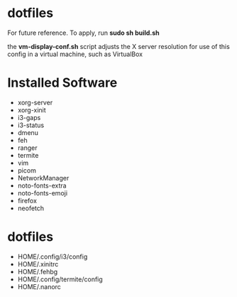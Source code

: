 # dotfiles
For future reference. To apply, run **sudo sh build.sh**

the **vm-display-conf.sh** script adjusts the X server resolution for use of this config in a virtual machine, such as VirtualBox

# Installed Software
  * xorg-server
  * xorg-xinit
  * i3-gaps
  * i3-status
  * dmenu
  * feh
  * ranger
  * termite
  * vim
  * picom
  * NetworkManager
  * noto-fonts-extra
  * noto-fonts-emoji
  * firefox
  * neofetch
 
# dotfiles
  * HOME/.config/i3/config
  * HOME/.xinitrc
  * HOME/.fehbg
  * HOME/.config/termite/config
  * HOME/.nanorc
